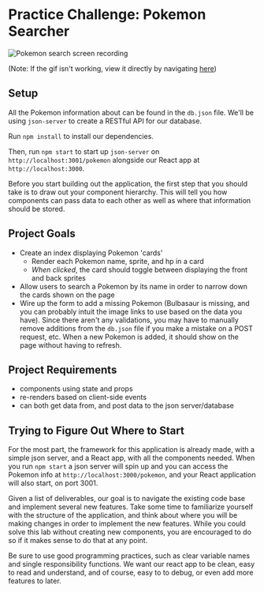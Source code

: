 # Practice Challenge: Pokemon Searcher

![Pokemon search screen recording](https://curriculum-content.s3.amazonaws.com/react/pokemon.gif)

(Note: If the gif isn't working, view it directly by navigating [here](https://curriculum-content.s3.amazonaws.com/react/pokemon.gif))

## Setup

All the Pokemon information about can be found in the `db.json` file. We'll
be using `json-server` to create a RESTful API for our database.

Run `npm install` to install our dependencies.

Then, run `npm start` to start up `json-server` on `http://localhost:3001/pokemon`
alongside our React app at `http://localhost:3000`.

Before you start building out the application, the first step that you should
take is to draw out your component hierarchy. This will tell you how components
can pass data to each other as well as where that information should be stored.

## Project Goals

- Create an index displaying Pokemon 'cards'
  - Render each Pokemon name, sprite, and hp in a card
  - _When clicked_, the card should toggle between displaying the front and back
    sprites
- Allow users to search a Pokemon by its name in order to narrow down the cards
  shown on the page
- Wire up the form to add a missing Pokemon (Bulbasaur is missing, and you can
  probably intuit the image links to use based on the data you have). Since
  there aren't any validations, you may have to manually remove additions from
  the `db.json` file if you make a mistake on a POST request, etc. When a new
  Pokemon is added, it should show on the page without having to refresh.

## Project Requirements

- components using state and props
- re-renders based on client-side events
- can both get data from, and post data to the json server/database

## Trying to Figure Out Where to Start

For the most part, the framework for this application is already made, with a
simple json server, and a React app, with all the components needed. When you
run `npm start` a json server will spin up and you can access the Pokemon info
at `http://localhost:3000/pokemon`, and your React application will also start,
on port 3001.

Given a list of deliverables, our goal is to navigate the existing code base and
implement several new features. Take some time to familiarize yourself with the
structure of the application, and think about where you will be making changes
in order to implement the new features. While you could solve this lab without
creating new components, you are encouraged to do so if it makes sense to do
that at any point.

Be sure to use good programming practices, such as clear variable names and
single responsibility functions. We want our react app to be clean, easy to
read and understand, and of course, easy to to debug, or even add more
features to later.
